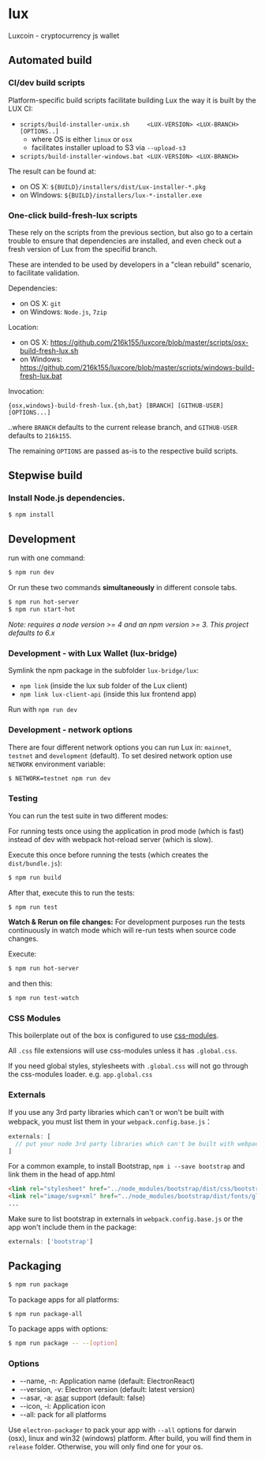# lux

Luxcoin - cryptocurrency js wallet

## Automated build

### CI/dev build scripts

Platform-specific build scripts facilitate building Lux the way it is built
by the LUX CI:

   - `scripts/build-installer-unix.sh     <LUX-VERSION> <LUX-BRANCH> [OPTIONS..]`
      - where OS is either `linux` or `osx`
      - facilitates installer upload to S3 via `--upload-s3`
   - `scripts/build-installer-windows.bat <LUX-VERSION> <LUX-BRANCH>`

The result can be found at:
   - on OS X:    `${BUILD}/installers/dist/Lux-installer-*.pkg`
   - on WIndows: `${BUILD}/installers/lux-*-installer.exe`

### One-click build-fresh-lux scripts

These rely on the scripts from the previous section, but also go to a certain
trouble to ensure that dependencies are installed, and even check out a fresh
version of Lux from the specifid branch.

These are intended to be used by developers in a "clean rebuild" scenario, to
facilitate validation.

Dependencies:
   - on OS X:    `git`
   - on Windows: `Node.js`, `7zip`

Location:
   - on OS X:    https://github.com/216k155/luxcore/blob/master/scripts/osx-build-fresh-lux.sh
   - on Windows: https://github.com/216k155/luxcore/blob/master/scripts/windows-build-fresh-lux.bat

Invocation:
   ```shell
   {osx,windows}-build-fresh-lux.{sh,bat} [BRANCH] [GITHUB-USER] [OPTIONS...]
   ```
   ..where `BRANCH` defaults to the current release branch, and `GITHUB-USER`
   defaults to `216k155`.

   The remaining `OPTIONS` are passed as-is to the respective build scripts.

## Stepwise build

### Install Node.js dependencies.

```bash
$ npm install
```

## Development

run with one command:

```bash
$ npm run dev
```

Or run these two commands __simultaneously__ in different console tabs.

```bash
$ npm run hot-server
$ npm run start-hot
```

*Note: requires a node version >= 4 and an npm version >= 3. This project
defaults to 6.x*

### Development - with Lux Wallet (lux-bridge)

Symlink the npm package in the subfolder `lux-bridge/lux`:
* `npm link` (inside the lux sub folder of the Lux client)
* `npm link lux-client-api` (inside this lux frontend app)

Run with `npm run dev`

### Development - network options

There are four different network options you can run Lux in: `mainnet`, `testnet` and `development` (default).
To set desired network option use `NETWORK` environment variable:

```bash
$ NETWORK=testnet npm run dev
```

### Testing

You can run the test suite in two different modes:

For running tests once using the application in prod mode (which is fast)
instead of dev with webpack hot-reload server (which is slow).

Execute this once before running the tests (which creates the `dist/bundle.js`):
```bash
$ npm run build
```

After that, execute this to run the tests:

```bash
$ npm run test
```

**Watch & Rerun on file changes:**
For development purposes run the tests continuously in watch mode which will re-run tests when source code changes.

Execute:
```bash
$ npm run hot-server
```

and then this:
```bash
$ npm run test-watch
```

<!-- You can find more details regarding tests setup within [Running Lux acceptance tests](https://github.com/216k155/luxcore/blob/master/features/README.md) README file. -->

### CSS Modules

This boilerplate out of the box is configured to use [css-modules](https://github.com/css-modules/css-modules).

All `.css` file extensions will use css-modules unless it has `.global.css`.

If you need global styles, stylesheets with `.global.css` will not go through the
css-modules loader. e.g. `app.global.css`

### Externals

If you use any 3rd party libraries which can't or won't be built with webpack, you must list them in your `webpack.config.base.js`：

```javascript
externals: [
  // put your node 3rd party libraries which can't be built with webpack here (mysql, mongodb, and so on..)
]
```

For a common example, to install Bootstrap, `npm i --save bootstrap` and link them in the head of app.html

```html
<link rel="stylesheet" href="../node_modules/bootstrap/dist/css/bootstrap.css" />
<link rel="image/svg+xml" href="../node_modules/bootstrap/dist/fonts/glyphicons-halflings-regular.eot" />
...
```

Make sure to list bootstrap in externals in `webpack.config.base.js` or the app won't include them in the package:
```js
externals: ['bootstrap']
```

## Packaging

```bash
$ npm run package
```

To package apps for all platforms:

```bash
$ npm run package-all
```

To package apps with options:

```bash
$ npm run package -- --[option]
```

### Options

- --name, -n: Application name (default: ElectronReact)
- --version, -v: Electron version (default: latest version)
- --asar, -a: [asar](https://github.com/atom/asar) support (default: false)
- --icon, -i: Application icon
- --all: pack for all platforms

Use `electron-packager` to pack your app with `--all` options for darwin (osx), linux and win32 (windows) platform. After build, you will find them in `release` folder. Otherwise, you will only find one for your os.
